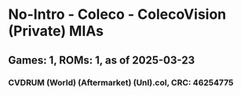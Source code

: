 # No-Intro - Coleco - ColecoVision (Private) MIAs
## Games: 1, ROMs: 1, as of 2025-03-23

### CVDRUM (World) (Aftermarket) (Unl).col, CRC: 46254775

